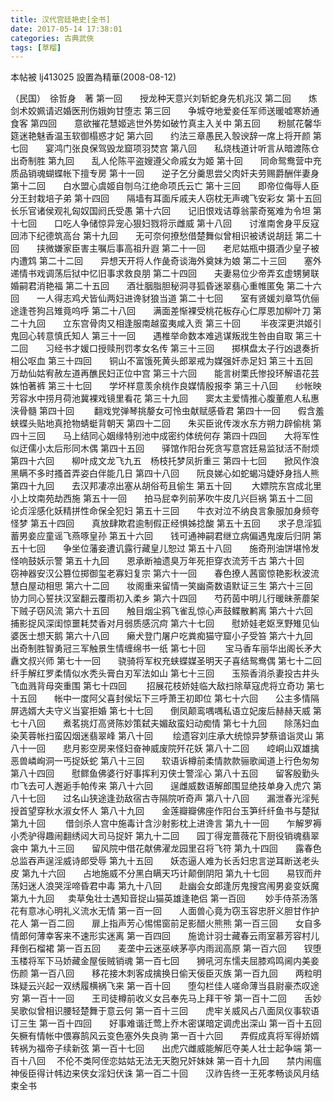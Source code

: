 ```yaml
---
title: 汉代宫廷艳史[全书]
date: 2017-05-14 17:38:01
categories: 古典武俠
tags: [草榴]
---
```

本帖被 lj413025 設置為精華(2008-08-12)

（民国）　徐哲身　著
第一回　　授龙种天意兴刘斩蛇身先机兆汉
第二回　　炼剑术姣姵请迟婚医刑伤娥姁甘堕志
第三回　　争城夺地爱妾任军师送暖嘘寒娇通食客
第四回　　意欲摧花慧姬逃世外势如破竹真主入关中
第五回　　粉腻花馨华筵迷艳魅香温玉软御榻惑才妃
第六回　　约法三章愚民入彀谀辞一席上将开颜
第七回　　宴鸿门张良保驾毁龙窟项羽焚宫
第八回　　私烧栈道计听言从暗渡陈仓出奇制胜
第九回　　乱人伦陈平盗嫂遵父命戚女为姬
第十回　　同命鸳鸯营中充质品销魂蝴蝶帐下擅专房
第十一回　　逆子乞分羹思尝父肉奸夫劳赐爵酬伴妻身
第十二回　　白水盟心虞姬自刎乌江绝命项氏云亡
第十三回　　即帝位侮辱人臣分王封栽培子弟
第十四回　　隔墙有耳面斥戚夫人窃枕无声魂飞安彩女
第十五回　　长乐官诸侯观礼匈奴国阏氏受愚
第十六回　　记旧恨戏诘尊翁蒙奇冤难为令坦
第十七回　　口吃人争储惊异宠心狠妇戮将示雌威
第十八回　　讨淮南舍身平反寇回沛下纪德筑高台
第十九回　　无可奈何撩愁借楚舞似曾相识被诱说胡廷
第二十回　　挟微嫌家臣害主嘱后事高祖升遐
第二十一回　　老尼姑瓶中摄酒少皇子被内遭鸩
第二十二回　　异想天开将人作彘奇谈海外奠妹为娘
第二十三回　　塞外递情书戏调荡后狱中忆旧事求救良朋
第二十四回　　夫妻易位少帝弄玄虚甥舅联婚嗣君消艳福
第二十五回　　酒壮胭脂胆秘洞寻狐昏迷翠翡心重帷匿兔
第二十六回　　一人得志鸡犬皆仙两妇进谗豺狼当道
第二十七回　　室有贤媛刘章笃伉俪途逢苍狗吕雉竟呜呼
第二十八回　　满面差惭裸受桃花板存心仁厚恩加柳叶刀
第二十九回　　立东宫骨肉又相逢服南越蛮夷咸入贡
第三十回　　  半夜深更洪姬引鬼回心转意慎氏知人
第三十一回　　遇椎举命数本难逃谋叛戕生咎由自取
第三十二回　　习经书才媛口授赎刑罚孝女名传
第三十三回　　掷棋盘太子行凶退奏折相公呕血
第三十四回　　铜山不富饿死黄头郎翠戒为媒强奸赤足妇
第三十五回　　万劫仙姑宥赦左道再醮民妇正位中宫
第三十六回　　能言树栗氏惨投环解语花芸姝怕著裤
第三十七回　　学坏样意羡余桃作良媒情殷报李
第三十八回　　纱帐映芳容水中捞月荷池冀裸戏镜里看花
第三十九回　　窦太主爱情推心腹董庖人私惠浃骨髓
第四十回　　  翻戏党弹琴挑嫠女可怜虫献赋感昏君
第四十一回　　假含羞蛱蝶头贴地真抢物蜻蜓背朝天
第四十二回　　朱买臣讹传泼水东方朔力辟偷桃
第四十三回　　马上结同心姻缘特别池中成密约体统何存
第四十四回　　大将军性似迂儒小太后形同木偶
第四十五回　　驿馆作阳台死贪写意宫廷易监狱活不耐烦
第四十六回　　柳叶成文龙飞九五　杨枝托梦凤折重三
第四十七回　　掀风作浪黑瞒不多时搔首弄姿白伴能几日
第四十八回　　阮良娣心如蛇蝎冯婕妤身挡人熊
第四十九回　　去汉邦凄凉出塞从胡俗苟且偷生
第五十回　　  大嫖院东宫成北里小上坟南苑劫西施
第五十一回　　拍马屁幸列前茅吹牛皮几兴巨祸
第五十二回　　论贞淫感化妖精拼性命保全犯妇
第五十三回　　牛衣对泣不纳良言象服加身频夸怪梦
第五十四回　　真放肆欺君逾制假正经惧姊捻酸
第五十五回　　求子息淫狐蓄男妾应童谣飞燕啄皇孙
第五十六回　　钱可通神嗣君继立病偏遇鬼废后归阴
第五十七回　　争坐位藩妾遭讥露行藏皇儿恕过
第五十八回　　施奇刑油饼堪怜发怪响鼓妖示警
第五十九回　　恩承断袖遗臭万年死拒穿衣流芳千古
第六十回　　  窃神器安汉公篡位掷御玺老寡妇复宗
第六十一回　　春色撩人茜窗惊艳影秋波流慧白屋动相思
第六十二回　　妆阁重来留情一笑幽斋数语默证三生
第六十三回　　协力同心誓扶汉室翻云覆雨初入柔乡
第六十四回　　芍药茵中明儿行暖昧荼蘼架下贼子窃风流
第六十五回　　触目烟尘鸦飞雀乱惊心声鼓鲽散鹣离
第六十六回　　捕影捉风深闺惊噩耗焚香对月弱质感沉疴
第六十七回　　慰娇娃老妪烹野雉见仙婆医士想天鹅
第六十八回　　癞犬登门屠户吃粪痴猫守窟小子受笞
第六十九回　　出奇制胜智勇冠三军触景生情缠绵书一纸
第七十回　　  宝马香车丽华出阁长矛大纛文叔兴师
第七十一回　　骁骑将军权充蛱蝶媒圣明天子喜结鸳鸯偶
第七十二回　　纤手解红罗柔情似水秃头膏白刃军法如山
第七十三回　　玉殒香消杀妻投古井头飞血溅背母突重围
第七十四回　 　招展花枝娇娃临大敌扫除草寇虎将立奇功
第七十五回　　帐中一度阿父喜封侯坛下三呼萧王初即位
第七十六回　　公主多情隔屏选婿大夫守义当宴拒婚
第七十七回　　倒凤颠鸾喁喁私语立妃废后赫赫天威
第七十八回　　煮茗挑灯高贤陈妙策弑夫媚敌蛮妇动痴情
第七十九回　　除荡妇血染芙蓉帐扫蛮囚烟迷翡翠峰
第八十回　　  绘遗容刘庄承大统惊异梦蔡谙诣灵山
第八十一回　　悲月影空房来怪妇奋神威废院歼花妖
第八十二回　　崆峒山双雄擒恶兽嶙峋洞一丐捉妖蛇
第八十三回　　软语诉樽前柔情款款骊歌闻道上行色匆匆
第八十四回　　慰鳏鱼佛婆行好事挥利刃侠士警淫心
第八十五回　　留客殷勤头巾飞去可人邂逅手帕传来
第八十六回　　逞雌威数语解郎围显绝技单身入虎穴
第八十七回　　过名山狭途逢劲敌宿古寺隔院听奇声
第八十八回　　漏泄春光淫髡授首望穿秋水淑女怀人
第八十九回　　金莲瓣瓣佛座作阳台玉笋纤纤鱼书与楚狱
第九十回　　  借剑杀人宫中施毒计含沙射影枕上进谗言
第九十一回　　乍解罗褥小秃驴得趣闹翻绣闼大司马捉奸
第九十二回　　园丁得宠蔷薇花下厨役销魂翡翠衾中
第九十三回　　留风院中借花献佛濯龙园里召将飞符
第九十四回　　露春色总监吞声逞淫威诗郎受辱
第九十五回　　妖态逼人难为长舌妇忠言逆耳断送老头皮
第九十六回　　占地施威不分黑白瞒天巧计颠倒阴阳
第九十七回　　易钗而弁荡妇迷人浪哭淫啼昏君中毒
第九十八回　　赴幽会女郎逢厉鬼搜宫闱男妾变妖魔
第九十九回 　 卖草兔壮士遇知音捉山猫英雄逢艳侣
第一百回　　  妙手侍茶汤落花有意冰心明礼义流水无情
第一百一回　　人面兽心竟为窃玉容忠肝义胆甘作护花人
第一百二回　　扉上指声芳心惕惕窗前足影醋火熊熊
第一百三回　　女自多情郎何薄幸客来不速形实迷离
第一百四回　　施诡计羽士藏春云雨室慕芳容村儿拜倒石榴裙
第一百五回　　麦垄中云迷巫峡茅亭内雨润高原
第一百六回　　钗堕玉楼将军下马娇藏金屋佞贼销魂
第一百七回　　狮吼河东懦夫屈膝鸡鸣阃内美妾伤颜
第一百八回　　移花接木刺客成擒换日偷天佞臣灭族
第一百九回　　两粒明珠疑云兴起一双绣履横祸飞来
第一百十回　　堕勾栏佳人嗟命薄当县尉豪杰叹途穷
第一百十一回　　王司徒樽前收义女吕奉先马上拜干爷
第一百十二回　　舌妙吴歌似曾相识腰轻楚舞于意云何
第一百十三回　　虎牢关威风占八面凤仪事软语订三生
第一百十四回　　好事难谐迁莺上乔木密谋暗定调虎出深山
第一百十五回　　矢橛有情帐中偎寡鹄风云变色塞外失良驹
第一百十六回　　弄假成真将军得娇婿转祸为福帝子续新弦
第一百十七回　　出虎穴雌威能解厄夺美人壮士起争端
第一百十八回　  不伦不类阿侄恋姑姑无法无天胞兄奸妹妹
第一百十九回　　禁内闹瘟神佞臣得计帏边来侠女淫妇伏诛
第一百二十回　　汉祚告终一王死孝畅谈风月结束全书